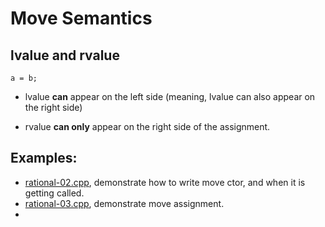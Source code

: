 # Move Semantics

<!-- @import "[TOC]" {cmd="toc" depthFrom=1 depthTo=6 orderedList=false} -->


## lvalue and rvalue

``` a = b; ```
* lvalue **can** appear on the left side (meaning, lvalue can also appear on the right side)

* rvalue **can only** appear on the right side of the assignment.


## Examples:

* [rational-02.cpp](rational-02.cpp), demonstrate how to write move ctor, and when it is getting called.
* [rational-03.cpp](rational-03.cpp), demonstrate move assignment.
* 